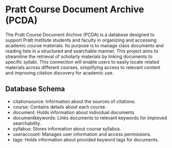 # Pratt Course Document Archive (PCDA)

The Pratt Course Document Archive (PCDA) is a database designed to support Pratt Institute students and faculty in organizing and accessing academic course materials. Its purpose is to manage class documents and reading lists in a structured and searchable manner. This project aims to streamline the retrieval of scholarly materials by linking documents to specific syllabi. This connection will enable users to easily locate related materials across different courses, simplifying access to relevant content and improving citation discovery for academic use.

## Database Schema

- citationsource: Information about the sources of citations.
- course: Contains details about each course.
- document: Holds information about individual documents
- documentkeywords: Links documents to relevant keywords for improved searchability.
- syllabus: Stores information about course syllabus.
- useraccount: Manages user information and access permissions.
- tags: Holds information about provided keyword tags for documents.
